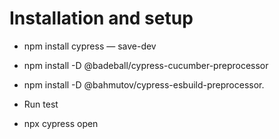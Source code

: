 
 # Installation and setup

* npm install cypress — save-dev
* npm install -D @badeball/cypress-cucumber-preprocessor
* npm install -D @bahmutov/cypress-esbuild-preprocessor.


* Run test
* npx cypress open